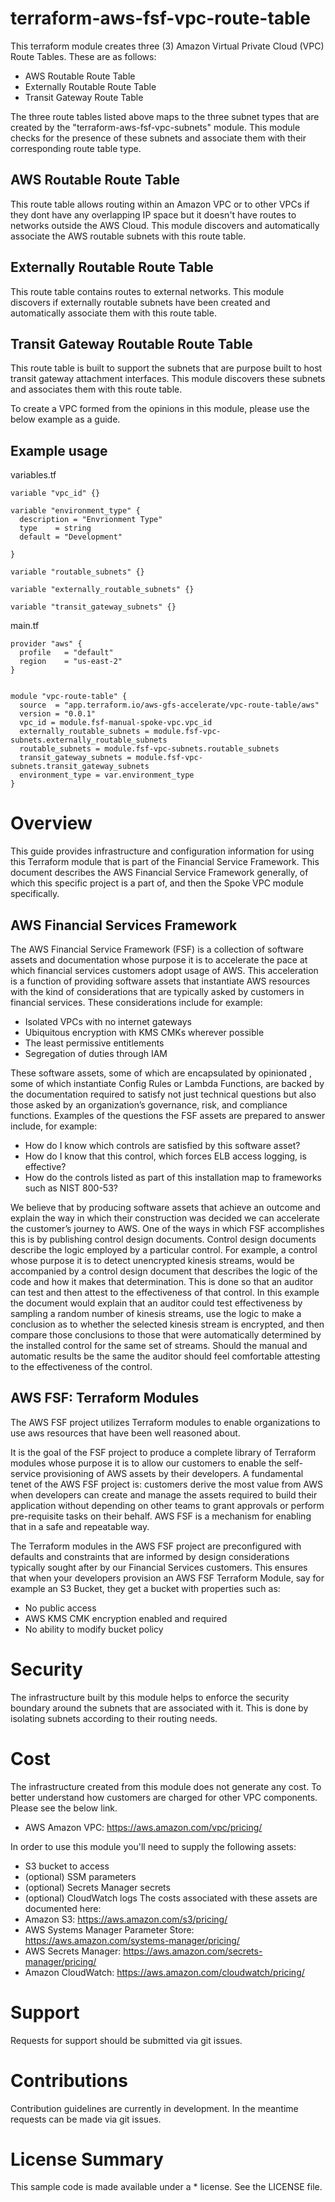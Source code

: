 # terraform-aws-fsf-vpc-route-table

This terraform module creates three (3) Amazon Virtual Private Cloud (VPC) Route Tables. These are as follows: 
 
 * AWS Routable Route Table
 * Externally Routable Route Table
 * Transit Gateway Route Table
 
The three route tables listed above maps to the three subnet types that are created by the "terraform-aws-fsf-vpc-subnets" module. This module checks for the presence of these subnets and associate them with their corresponding route table type.  

## AWS Routable Route Table 

This route table allows routing within an Amazon VPC or to other VPCs if they dont have any overlapping IP space but it doesn't have routes to networks outside the AWS Cloud. This module discovers and automatically associate the AWS routable subnets with this route table.  
## Externally Routable Route Table 

This route table contains routes to external networks. This module discovers if externally routable subnets have been created and automatically associate them with this route table.
## Transit Gateway Routable Route Table

This route table is built to support the subnets that are purpose built to host transit gateway attachment interfaces. This module discovers these subnets and associates them with this route table. 

To create a VPC formed from the opinions in this module, please use the below example as a guide.
## Example usage

variables.tf
```hcl-terraform
variable "vpc_id" {}

variable "environment_type" {
  description = "Envrionment Type"
  type    = string
  default = "Development"

}

variable "routable_subnets" {}

variable "externally_routable_subnets" {}

variable "transit_gateway_subnets" {}

```
main.tf
```hcl-terraform
provider "aws" {
  profile   = "default"
  region    = "us-east-2"
}


module "vpc-route-table" {
  source  = "app.terraform.io/aws-gfs-accelerate/vpc-route-table/aws"
  version = "0.0.1"
  vpc_id = module.fsf-manual-spoke-vpc.vpc_id
  externally_routable_subnets = module.fsf-vpc-subnets.externally_routable_subnets
  routable_subnets = module.fsf-vpc-subnets.routable_subnets
  transit_gateway_subnets = module.fsf-vpc-subnets.transit_gateway_subnets
  environment_type = var.environment_type
}

```

# Overview
This guide provides infrastructure and configuration information for using this Terraform module that is part of the Financial Service Framework. This document describes the AWS Financial Service Framework generally, of which this specific project is a part of, and then the Spoke VPC module specifically.

## AWS Financial Services Framework
The AWS Financial Service Framework (FSF) is a collection of software assets and documentation whose purpose it is to accelerate the pace at which financial services customers adopt usage of AWS. This acceleration is a function of providing software assets that instantiate AWS resources with the kind of considerations that are typically asked by customers in financial services. These considerations include for example:

*  Isolated VPCs with no internet gateways
*  Ubiquitous encryption with KMS CMKs wherever possible
*  The least permissive entitlements 
*  Segregation of duties through IAM

These software assets, some of which are encapsulated by opinionated , some of which instantiate Config Rules or Lambda Functions, are backed by the documentation required to satisfy not just technical questions but also those asked by an organization’s governance, risk, and compliance functions. Examples of the questions the FSF assets are prepared to answer include, for example: 

*  How do I know which controls are satisfied by this software asset?
*  How do I know that this control, which forces ELB access logging, is effective?
*  How do the controls listed as part of this installation map to frameworks such as NIST 800-53?

We believe that by producing software assets that achieve an outcome and explain the way in which their construction was decided we can accelerate the customer’s journey to AWS. One of the ways in which FSF accomplishes this is by publishing control design documents. Control design documents describe the logic employed by a particular control. For example, a control whose purpose it is to detect unencrypted kinesis streams, would be accompanied by a control design document that describes the logic of the code and how it makes that determination. This is done so that an auditor can test and then attest to the effectiveness of that control. In this example the document would explain that an auditor could test effectiveness by sampling a random number of kinesis streams, use the logic to make a conclusion as to whether the selected kinesis stream is encrypted, and then compare those conclusions to those that were automatically determined by the installed control for the same set of streams. Should the manual and automatic results be the same the auditor should feel comfortable attesting to the effectiveness of the control.

## AWS FSF: Terraform Modules

The AWS FSF project utilizes Terraform modules to enable organizations to use aws resources that have been well reasoned about. 

It is the goal of the FSF project to produce a complete library of Terraform modules whose purpose it is to allow our customers to enable the self-service provisioning of AWS assets by their developers. A fundamental tenet of the AWS FSF project is: customers derive the most value from AWS when developers can create and manage the assets required to build their application without depending on other teams to grant approvals or perform pre-requisite tasks on their behalf. AWS FSF is a mechanism for enabling that in a safe and repeatable way.

The Terraform modules in the AWS FSF project are preconfigured with defaults and constraints that are informed by design considerations typically sought after by our Financial Services customers.  This ensures that when your developers provision an AWS FSF Terraform Module, say for example an S3 Bucket, they get a bucket with properties such as:

* No public access
* AWS KMS CMK encryption enabled and required
* No ability to modify bucket policy

# Security
The infrastructure built by this module helps to enforce the security boundary around the subnets that are associated with it. This is done by isolating subnets according to their routing needs. 

# Cost

The infrastructure created from this module does not generate any cost. To better understand how customers are charged for other VPC components. Please see the below link. 
* AWS Amazon VPC: https://aws.amazon.com/vpc/pricing/ 

In order to use this module you'll need to supply the following assets:

*  S3 bucket to access
*  (optional) SSM parameters
*  (optional) Secrets Manager secrets
*  (optional) CloudWatch logs 
The costs associated with  these assets are documented here:
*  Amazon S3: https://aws.amazon.com/s3/pricing/
*  AWS Systems Manager Parameter Store: https://aws.amazon.com/systems-manager/pricing/
*  AWS Secrets Manager: https://aws.amazon.com/secrets-manager/pricing/
*  Amazon CloudWatch: https://aws.amazon.com/cloudwatch/pricing/

# Support

Requests for support should be submitted via git issues.

# Contributions

Contribution guidelines are currently in development. In the meantime requests can be made via git issues.

# License Summary

This sample code is made available under a * license. See the LICENSE file.

